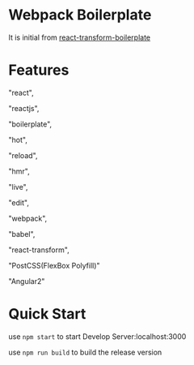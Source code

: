 # Webpack Boilerplate

It is initial from [react-transform-boilerplate](https://github.com/gaearon/react-transform-boilerplate)

# Features

"react",

"reactjs",

"boilerplate",

"hot",

"reload",

"hmr",

"live",

"edit",

"webpack",

"babel",

"react-transform",

"PostCSS(FlexBox Polyfill)"

"Angular2"

# Quick Start

use `npm start` to start Develop Server:localhost:3000

use `npm run build` to build the release version

